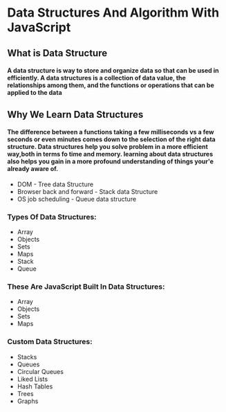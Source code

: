 # Data Structures And Algorithm With JavaScript

## What is Data Structure

#### A data structure is way to store and organize data so that can be used in efficiently. A data structures is a collection of data value, the relationships among them, and the functions or operations that can be applied to the data

## Why We Learn Data Structures

#### The difference between a functions taking a few milliseconds vs a few seconds or even minutes comes down to the selection of the right data structure. Data structures help you solve problem in a more efficient way,both in terms fo time and memory. learning about data structures also helps you gain in a more profound understanding of things your'e already aware of.

- DOM - Tree data Structure
- Browser back and forward - Stack data Structure
- OS job scheduling - Queue data structure

### Types Of Data Structures:

- Array
- Objects
- Sets
- Maps
- Stack
- Queue

### These Are JavaScript Built In Data Structures:

- Array
- Objects
- Sets
- Maps

### Custom Data Structures:

- Stacks
- Queues
- Circular Queues
- Liked Lists
- Hash Tables
- Trees
- Graphs
